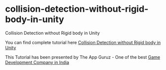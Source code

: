 # collision-detection-without-rigid-body-in-unity
Collision Detection without Rigid body in Unity

You can find complete tutorial here [Collision Detection without Rigid body in Unity](http://www.theappguruz.com/unity/collision-detection-without-rigid-body-in-unity/)

This Tutorial has been presented by The App Guruz - One of the best [Game Development Company in India](http://www.theappguruz.com/unity/collision-detection-without-rigid-body-in-unity/)
